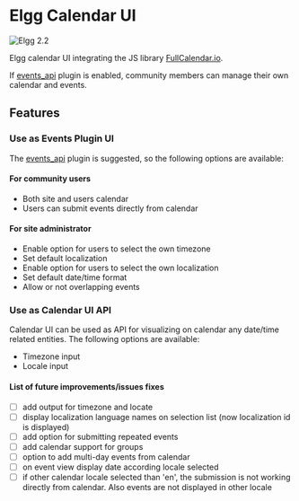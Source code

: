 # Elgg Calendar UI

![Elgg 2.2](https://img.shields.io/badge/Elgg-2.2-orange.svg?style=flat-square)

Elgg calendar UI integrating the JS library [FullCalendar.io](https://fullcalendar.io/).

If [events_api](https://github.com/arckinteractive/events_api) plugin is enabled, community members can manage their own calendar and events.

## Features

### Use as Events Plugin UI
The [events_api](https://github.com/arckinteractive/events_api) plugin is suggested, so the following options are available:
#### For community users
- Both site and users calendar
- Users can submit events directly from calendar

#### For site administrator
- Enable option for users to select the own timezone 
- Set default localization
- Enable option for users to select the own localization
- Set default date/time format
- Allow or not overlapping events

### Use as Calendar UI API 
Calendar UI can be used as API for visualizing on calendar any date/time related entities. The following options are available:
- Timezone input
- Locale input

#### List of future improvements/issues fixes
- [ ] add output for timezone and locate
- [ ] display localization language names on selection list (now localization id is displayed)
- [ ] add option for submitting repeated events
- [ ] add calendar support for groups
- [ ] option to add multi-day events from calendar
- [ ] on event view display date according locale selected
- [ ] if other calendar locale selected than 'en', the submission is not working directly from calendar. Also events are not displayed in other locale
